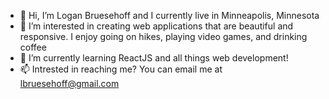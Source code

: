 - 👋 Hi, I’m Logan Bruesehoff and I currently live in Minneapolis, Minnesota
- 👀 I’m interested in creating web applications that are beautiful and responsive. I enjoy going on hikes, playing video games, and drinking coffee
- 🌱 I’m currently learning ReactJS and all things web development! 
- 📫 Intrested in reaching me? You can email me at lbruesehoff@gmail.com

<!---
lbruesehoff/lbruesehoff is a ✨ special ✨ repository because its `README.md` (this file) appears on your GitHub profile.
You can click the Preview link to take a look at your changes.
--->
